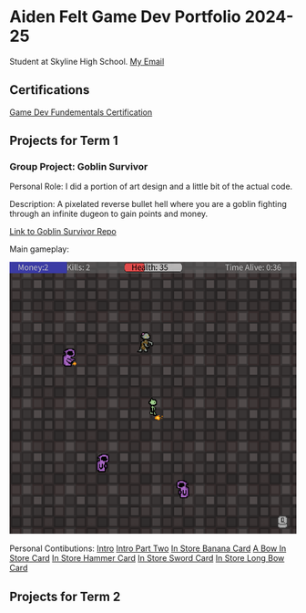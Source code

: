 # Aiden Felt Game Dev Portfolio 2024-25
Student at Skyline High School.
[My Email](mailto:aiden.m.felt@gmail.com)

## Certifications
[Game Dev Fundementals Certification](https://github.com/AidenFelt/Game-Dev-I-Portfolio/blob/main/docs/Aiden%20Felt_Game%20Development%20Fundamentals.pdf)
## Projects for Term 1
### Group Project: Goblin Survivor
Personal Role: I did a portion of art design and a little bit of the actual code.

 Description: A pixelated reverse bullet hell where you are a goblin fighting through an infinite dugeon to gain points and money.
 
 [Link to Goblin Survivor Repo](https://github.com/Masterpaul562/gamedevteam3)

 Main gameplay: 

 ![Goblin Survivor Gameplay](https://github.com/AidenFelt/Game-Dev-I-Portfolio/blob/main/docs/GoblinSurvivorGamplaySceeny.png)

 Personal Contibutions:
 [Intro](https://github.com/AidenFelt/Game-Dev-I-Portfolio/blob/main/docs/FirstIntoPage.png)
 [Intro Part Two](https://github.com/AidenFelt/Game-Dev-I-Portfolio/blob/main/docs/SecondIntoPage.png)
 [In Store Banana Card](https://github.com/AidenFelt/Game-Dev-I-Portfolio/blob/main/docs/Bananaproj.png)
 [A Bow In Store Card](https://github.com/AidenFelt/Game-Dev-I-Portfolio/blob/main/docs/BowCard.png)
 [In Store Hammer Card](https://github.com/AidenFelt/Game-Dev-I-Portfolio/blob/main/docs/hammercard2.png)
 [In Store Sword Card](https://github.com/AidenFelt/Game-Dev-I-Portfolio/blob/main/docs/swordcard.png)
 [In Store Long Bow Card](https://github.com/AidenFelt/Game-Dev-I-Portfolio/blob/main/docs/longbowcard.png)

## Projects for Term 2


